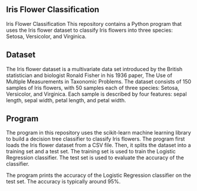 ## Iris Flower Classification
Iris Flower Classification
This repository contains a Python program that uses the Iris flower dataset to classify Iris flowers into three species: Setosa, Versicolor, and Virginica.



## Dataset
The Iris flower dataset is a multivariate data set introduced by the British statistician and biologist Ronald Fisher in his 1936 paper, The Use of Multiple Measurements in Taxonomic Problems. The dataset consists of 150 samples of Iris flowers, with 50 samples each of three species: Setosa, Versicolor, and Virginica. Each sample is described by four features: sepal length, sepal width, petal length, and petal width.

## Program
The program in this repository uses the scikit-learn machine learning library to build a decision tree classifier to classify Iris flowers. The program first loads the Iris flower dataset from a CSV file. Then, it splits the dataset into a training set and a test set. The training set is used to train the Logistic Regression classifier. The test set is used to evaluate the accuracy of the classifier.

The program prints the accuracy of the Logistic Regression classifier on the test set. The accuracy is typically around 95%.

